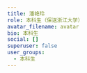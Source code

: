 ```yaml
---
title: 潘艳玲
role: 本科生（保送浙江大学）
avatar_filename: avatar
bio: 本科生
social: []
superuser: false
user_groups:
  - 本科生
---
```


